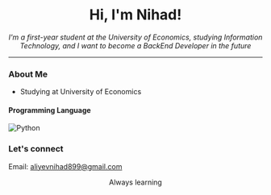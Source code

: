 <h1 align="center"> Hi, I'm Nihad! </h1>
<p align="center">
  <i>I'm a first-year student at the University of Economics, studying Information Technology, and I want to become a BackEnd Developer in the future</i>
</p>


---

### About Me

- Studying at University of Economics

#### Programming Language
![Python](https://encrypted-tbn0.gstatic.com/images?q=tbn:ANd9GcSBgY4Wfy9hXIn-GOD3xvwiisF8GM97MiktoA&s)


### Let's connect
Email: aliyevnihad899@gmail.com

<p align="center">Always learning </p>
